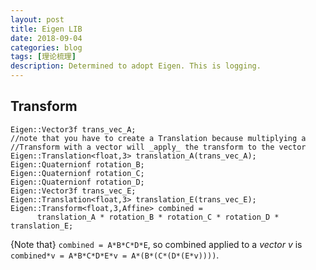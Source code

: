 ```yaml
---
layout: post
title: Eigen LIB
date: 2018-09-04
categories: blog
tags: [理论梳理]
description: Determined to adopt Eigen. This is logging.
---
```


## Transform

```
Eigen::Vector3f trans_vec_A;
//note that you have to create a Translation because multiplying a 
//Transform with a vector will _apply_ the transform to the vector
Eigen::Translation<float,3> translation_A(trans_vec_A);
Eigen::Quaternionf rotation_B;
Eigen::Quaternionf rotation_C;
Eigen::Quaternionf rotation_D;
Eigen::Vector3f trans_vec_E;
Eigen::Translation<float,3> translation_E(trans_vec_E);
Eigen::Transform<float,3,Affine> combined = 
      translation_A * rotation_B * rotation_C * rotation_D * translation_E;
```

{Note that} ```combined = A*B*C*D*E```, so combined applied to a *vector v* is ```combined*v = A*B*C*D*E*v = A*(B*(C*(D*(E*v))))```.

